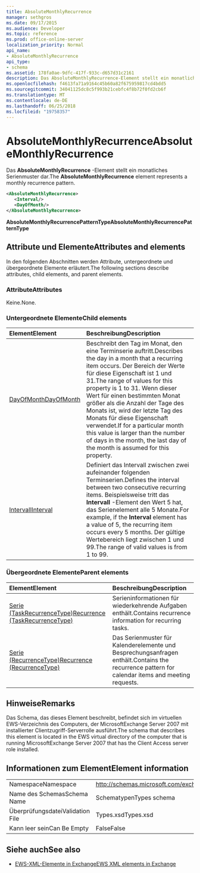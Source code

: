 ```yaml
---
title: AbsoluteMonthlyRecurrence
manager: sethgros
ms.date: 09/17/2015
ms.audience: Developer
ms.topic: reference
ms.prod: office-online-server
localization_priority: Normal
api_name:
- AbsoluteMonthlyRecurrence
api_type:
- schema
ms.assetid: 178fa0ae-9dfc-417f-933c-d657d31c2161
description: Das AbsoluteMonthlyRecurrence-Element stellt ein monatliches Serienmuster dar.
ms.openlocfilehash: f4613fa71a9164c45b60a82f675959817cd4bdd5
ms.sourcegitcommit: 34041125dc8c5f993b21cebfc4f8b72f0fd2cb6f
ms.translationtype: MT
ms.contentlocale: de-DE
ms.lasthandoff: 06/25/2018
ms.locfileid: "19758357"
---
```

# <a name="absolutemonthlyrecurrence"></a><span data-ttu-id="c9d69-103">AbsoluteMonthlyRecurrence</span><span class="sxs-lookup"><span data-stu-id="c9d69-103">AbsoluteMonthlyRecurrence</span></span>

<span data-ttu-id="c9d69-104">Das **AbsoluteMonthlyRecurrence** -Element stellt ein monatliches Serienmuster dar.</span><span class="sxs-lookup"><span data-stu-id="c9d69-104">The **AbsoluteMonthlyRecurrence** element represents a monthly recurrence pattern.</span></span> 
  
```xml
<AbsoluteMonthlyRecurrence>
   <Interval/>
   <DayOfMonth/>
</AbsoluteMonthlyRecurrence>
```

 <span data-ttu-id="c9d69-105">**AbsoluteMonthlyRecurrencePatternType**</span><span class="sxs-lookup"><span data-stu-id="c9d69-105">**AbsoluteMonthlyRecurrencePatternType**</span></span>
## <a name="attributes-and-elements"></a><span data-ttu-id="c9d69-106">Attribute und Elemente</span><span class="sxs-lookup"><span data-stu-id="c9d69-106">Attributes and elements</span></span>

<span data-ttu-id="c9d69-107">In den folgenden Abschnitten werden Attribute, untergeordnete und übergeordnete Elemente erläutert.</span><span class="sxs-lookup"><span data-stu-id="c9d69-107">The following sections describe attributes, child elements, and parent elements.</span></span>
  
### <a name="attributes"></a><span data-ttu-id="c9d69-108">Attribute</span><span class="sxs-lookup"><span data-stu-id="c9d69-108">Attributes</span></span>

<span data-ttu-id="c9d69-109">Keine.</span><span class="sxs-lookup"><span data-stu-id="c9d69-109">None.</span></span>
  
### <a name="child-elements"></a><span data-ttu-id="c9d69-110">Untergeordnete Elemente</span><span class="sxs-lookup"><span data-stu-id="c9d69-110">Child elements</span></span>

|<span data-ttu-id="c9d69-111">**Element**</span><span class="sxs-lookup"><span data-stu-id="c9d69-111">**Element**</span></span>|<span data-ttu-id="c9d69-112">**Beschreibung**</span><span class="sxs-lookup"><span data-stu-id="c9d69-112">**Description**</span></span>|
|:-----|:-----|
|[<span data-ttu-id="c9d69-113">DayOfMonth</span><span class="sxs-lookup"><span data-stu-id="c9d69-113">DayOfMonth</span></span>](dayofmonth.md) <br/> |<span data-ttu-id="c9d69-114">Beschreibt den Tag im Monat, den eine Terminserie auftritt.</span><span class="sxs-lookup"><span data-stu-id="c9d69-114">Describes the day in a month that a recurring item occurs.</span></span> <span data-ttu-id="c9d69-115">Der Bereich der Werte für diese Eigenschaft ist 1 und 31.</span><span class="sxs-lookup"><span data-stu-id="c9d69-115">The range of values for this property is 1 to 31.</span></span> <span data-ttu-id="c9d69-116">Wenn dieser Wert für einen bestimmten Monat größer als die Anzahl der Tage des Monats ist, wird der letzte Tag des Monats für diese Eigenschaft verwendet.</span><span class="sxs-lookup"><span data-stu-id="c9d69-116">If for a particular month this value is larger than the number of days in the month, the last day of the month is assumed for this property.</span></span>  <br/> |
|[<span data-ttu-id="c9d69-117">Intervall</span><span class="sxs-lookup"><span data-stu-id="c9d69-117">Interval</span></span>](interval.md) <br/> |<span data-ttu-id="c9d69-118">Definiert das Intervall zwischen zwei aufeinander folgenden Terminserien.</span><span class="sxs-lookup"><span data-stu-id="c9d69-118">Defines the interval between two consecutive recurring items.</span></span> <span data-ttu-id="c9d69-119">Beispielsweise tritt das **Intervall** -Element den Wert 5 hat, das Serienelement alle 5 Monate.</span><span class="sxs-lookup"><span data-stu-id="c9d69-119">For example, if the **Interval** element has a value of 5, the recurring item occurs every 5 months.</span></span> <span data-ttu-id="c9d69-120">Der gültige Wertebereich liegt zwischen 1 und 99.</span><span class="sxs-lookup"><span data-stu-id="c9d69-120">The range of valid values is from 1 to 99.</span></span>  <br/> |
   
### <a name="parent-elements"></a><span data-ttu-id="c9d69-121">Übergeordnete Elemente</span><span class="sxs-lookup"><span data-stu-id="c9d69-121">Parent elements</span></span>

|<span data-ttu-id="c9d69-122">**Element**</span><span class="sxs-lookup"><span data-stu-id="c9d69-122">**Element**</span></span>|<span data-ttu-id="c9d69-123">**Beschreibung**</span><span class="sxs-lookup"><span data-stu-id="c9d69-123">**Description**</span></span>|
|:-----|:-----|
|[<span data-ttu-id="c9d69-124">Serie (TaskRecurrenceType)</span><span class="sxs-lookup"><span data-stu-id="c9d69-124">Recurrence (TaskRecurrenceType)</span></span>](recurrence-taskrecurrencetype.md) <br/> |<span data-ttu-id="c9d69-125">Serieninformationen für wiederkehrende Aufgaben enthält.</span><span class="sxs-lookup"><span data-stu-id="c9d69-125">Contains recurrence information for recurring tasks.</span></span>  <br/> |
|[<span data-ttu-id="c9d69-126">Serie (RecurrenceType)</span><span class="sxs-lookup"><span data-stu-id="c9d69-126">Recurrence (RecurrenceType)</span></span>](recurrence-recurrencetype.md) <br/> |<span data-ttu-id="c9d69-127">Das Serienmuster für Kalenderelemente und Besprechungsanfragen enthält.</span><span class="sxs-lookup"><span data-stu-id="c9d69-127">Contains the recurrence pattern for calendar items and meeting requests.</span></span>  <br/> |
   
## <a name="remarks"></a><span data-ttu-id="c9d69-128">Hinweise</span><span class="sxs-lookup"><span data-stu-id="c9d69-128">Remarks</span></span>

<span data-ttu-id="c9d69-129">Das Schema, das dieses Element beschreibt, befindet sich im virtuellen EWS-Verzeichnis des Computers, der MicrosoftExchange Server 2007 mit installierter Clientzugriff-Serverrolle ausführt.</span><span class="sxs-lookup"><span data-stu-id="c9d69-129">The schema that describes this element is located in the EWS virtual directory of the computer that is running MicrosoftExchange Server 2007 that has the Client Access server role installed.</span></span>
  
## <a name="element-information"></a><span data-ttu-id="c9d69-130">Informationen zum Element</span><span class="sxs-lookup"><span data-stu-id="c9d69-130">Element information</span></span>

|||
|:-----|:-----|
|<span data-ttu-id="c9d69-131">Namespace</span><span class="sxs-lookup"><span data-stu-id="c9d69-131">Namespace</span></span>  <br/> |http://schemas.microsoft.com/exchange/services/2006/types  <br/> |
|<span data-ttu-id="c9d69-132">Name des Schemas</span><span class="sxs-lookup"><span data-stu-id="c9d69-132">Schema Name</span></span>  <br/> |<span data-ttu-id="c9d69-133">Schematypen</span><span class="sxs-lookup"><span data-stu-id="c9d69-133">Types schema</span></span>  <br/> |
|<span data-ttu-id="c9d69-134">Überprüfungsdatei</span><span class="sxs-lookup"><span data-stu-id="c9d69-134">Validation File</span></span>  <br/> |<span data-ttu-id="c9d69-135">Types.xsd</span><span class="sxs-lookup"><span data-stu-id="c9d69-135">Types.xsd</span></span>  <br/> |
|<span data-ttu-id="c9d69-136">Kann leer sein</span><span class="sxs-lookup"><span data-stu-id="c9d69-136">Can Be Empty</span></span>  <br/> |<span data-ttu-id="c9d69-137">False</span><span class="sxs-lookup"><span data-stu-id="c9d69-137">False</span></span>  <br/> |
   
## <a name="see-also"></a><span data-ttu-id="c9d69-138">Siehe auch</span><span class="sxs-lookup"><span data-stu-id="c9d69-138">See also</span></span>

- [<span data-ttu-id="c9d69-139">EWS-XML-Elemente in Exchange</span><span class="sxs-lookup"><span data-stu-id="c9d69-139">EWS XML elements in Exchange</span></span>](ews-xml-elements-in-exchange.md)


